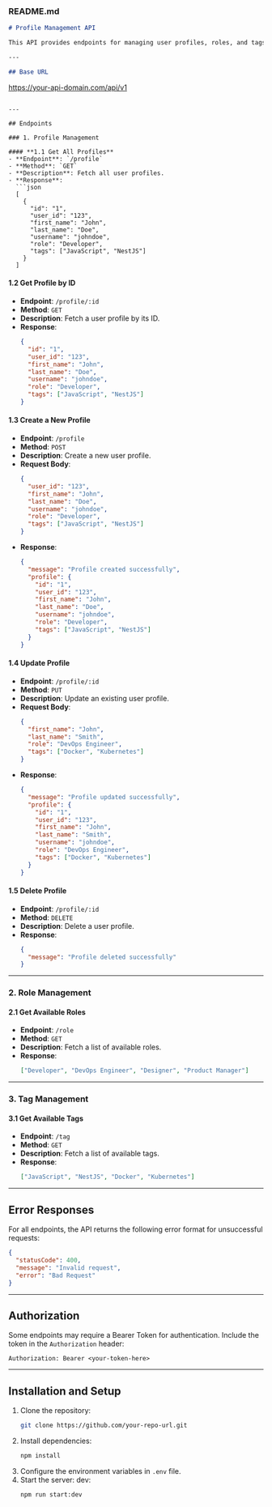 ### README.md

```markdown
# Profile Management API

This API provides endpoints for managing user profiles, roles, and tags. Built using **NestJS**, it follows RESTful principles and uses JSON as the data exchange format.

---

## Base URL
```

https://your-api-domain.com/api/v1

````

---

## Endpoints

### 1. Profile Management

#### **1.1 Get All Profiles**
- **Endpoint**: `/profile`
- **Method**: `GET`
- **Description**: Fetch all user profiles.
- **Response**:
  ```json
  [
    {
      "id": "1",
      "user_id": "123",
      "first_name": "John",
      "last_name": "Doe",
      "username": "johndoe",
      "role": "Developer",
      "tags": ["JavaScript", "NestJS"]
    }
  ]
````

#### **1.2 Get Profile by ID**

- **Endpoint**: `/profile/:id`
- **Method**: `GET`
- **Description**: Fetch a user profile by its ID.
- **Response**:
  ```json
  {
    "id": "1",
    "user_id": "123",
    "first_name": "John",
    "last_name": "Doe",
    "username": "johndoe",
    "role": "Developer",
    "tags": ["JavaScript", "NestJS"]
  }
  ```

#### **1.3 Create a New Profile**

- **Endpoint**: `/profile`
- **Method**: `POST`
- **Description**: Create a new user profile.
- **Request Body**:
  ```json
  {
    "user_id": "123",
    "first_name": "John",
    "last_name": "Doe",
    "username": "johndoe",
    "role": "Developer",
    "tags": ["JavaScript", "NestJS"]
  }
  ```
- **Response**:
  ```json
  {
    "message": "Profile created successfully",
    "profile": {
      "id": "1",
      "user_id": "123",
      "first_name": "John",
      "last_name": "Doe",
      "username": "johndoe",
      "role": "Developer",
      "tags": ["JavaScript", "NestJS"]
    }
  }
  ```

#### **1.4 Update Profile**

- **Endpoint**: `/profile/:id`
- **Method**: `PUT`
- **Description**: Update an existing user profile.
- **Request Body**:
  ```json
  {
    "first_name": "John",
    "last_name": "Smith",
    "role": "DevOps Engineer",
    "tags": ["Docker", "Kubernetes"]
  }
  ```
- **Response**:
  ```json
  {
    "message": "Profile updated successfully",
    "profile": {
      "id": "1",
      "user_id": "123",
      "first_name": "John",
      "last_name": "Smith",
      "username": "johndoe",
      "role": "DevOps Engineer",
      "tags": ["Docker", "Kubernetes"]
    }
  }
  ```

#### **1.5 Delete Profile**

- **Endpoint**: `/profile/:id`
- **Method**: `DELETE`
- **Description**: Delete a user profile.
- **Response**:
  ```json
  {
    "message": "Profile deleted successfully"
  }
  ```

---

### 2. Role Management

#### **2.1 Get Available Roles**

- **Endpoint**: `/role`
- **Method**: `GET`
- **Description**: Fetch a list of available roles.
- **Response**:
  ```json
  ["Developer", "DevOps Engineer", "Designer", "Product Manager"]
  ```

---

### 3. Tag Management

#### **3.1 Get Available Tags**

- **Endpoint**: `/tag`
- **Method**: `GET`
- **Description**: Fetch a list of available tags.
- **Response**:
  ```json
  ["JavaScript", "NestJS", "Docker", "Kubernetes"]
  ```

---

## Error Responses

For all endpoints, the API returns the following error format for unsuccessful requests:

```json
{
  "statusCode": 400,
  "message": "Invalid request",
  "error": "Bad Request"
}
```

---

## Authorization

Some endpoints may require a Bearer Token for authentication. Include the token in the `Authorization` header:

```
Authorization: Bearer <your-token-here>
```

---

## Installation and Setup

1. Clone the repository:
   ```bash
   git clone https://github.com/your-repo-url.git
   ```
2. Install dependencies:
   ```bash
   npm install
   ```
3. Configure the environment variables in `.env` file.
4. Start the server: dev:
   ```bash
   npm run start:dev
   ```

```

```
